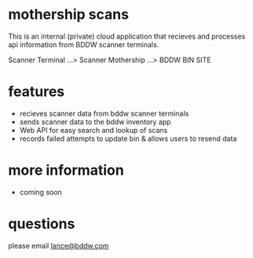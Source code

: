 # mothership scans

This is an internal (private) cloud application that recieves and processes api information from BDDW scanner terminals.

Scanner Terminal ...> Scanner Mothership ...> BDDW BIN SITE

# features

-  recieves scanner data from bddw scanner terminals
-  sends scanner data to the bddw inventory app
-  Web API for easy search and lookup of scans
-  records failed attempts to update bin & allows users to resend data

# more information

- coming soon

# questions

please email lance@bddw.com
